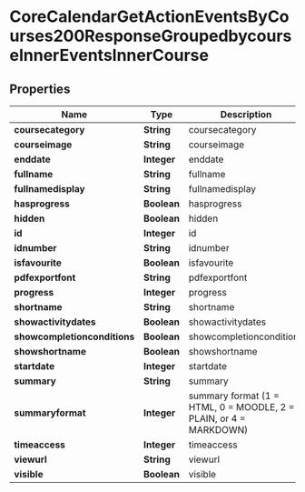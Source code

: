 

# CoreCalendarGetActionEventsByCourses200ResponseGroupedbycourseInnerEventsInnerCourse


## Properties

| Name | Type | Description | Notes |
|------------ | ------------- | ------------- | -------------|
|**coursecategory** | **String** | coursecategory |  |
|**courseimage** | **String** | courseimage |  |
|**enddate** | **Integer** | enddate |  |
|**fullname** | **String** | fullname |  |
|**fullnamedisplay** | **String** | fullnamedisplay |  |
|**hasprogress** | **Boolean** | hasprogress |  |
|**hidden** | **Boolean** | hidden |  |
|**id** | **Integer** | id |  |
|**idnumber** | **String** | idnumber |  |
|**isfavourite** | **Boolean** | isfavourite |  |
|**pdfexportfont** | **String** | pdfexportfont |  |
|**progress** | **Integer** | progress |  [optional] |
|**shortname** | **String** | shortname |  |
|**showactivitydates** | **Boolean** | showactivitydates |  |
|**showcompletionconditions** | **Boolean** | showcompletionconditions |  |
|**showshortname** | **Boolean** | showshortname |  |
|**startdate** | **Integer** | startdate |  |
|**summary** | **String** | summary |  |
|**summaryformat** | **Integer** | summary format (1 &#x3D; HTML, 0 &#x3D; MOODLE, 2 &#x3D; PLAIN, or 4 &#x3D; MARKDOWN) |  |
|**timeaccess** | **Integer** | timeaccess |  [optional] |
|**viewurl** | **String** | viewurl |  |
|**visible** | **Boolean** | visible |  |



